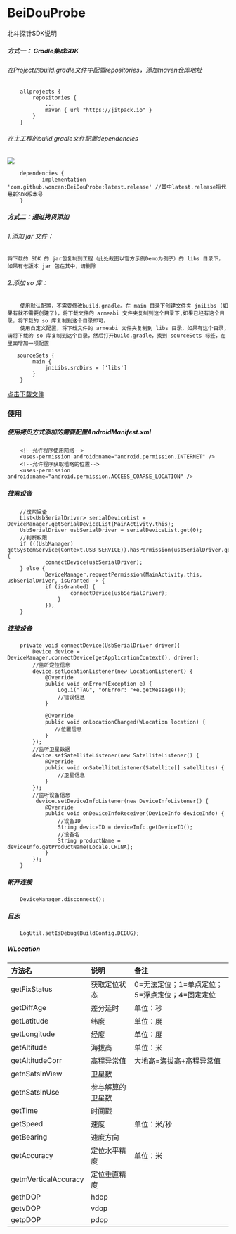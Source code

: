 # BeiDouProbe

北斗探针SDK说明

##### 方式一： Gradle集成SDK

######  在Project的build.gradle文件中配置repositories，添加maven仓库地址
```
	allprojects {
		repositories {
			...
			maven { url "https://jitpack.io" }
		}
	}
```
###### 在主工程的build.gradle文件配置dependencies 
[![](https://jitpack.io/v/woncan/BeidouProbe.svg)](https://jitpack.io/#woncan/BeidouProbe)
```
	dependencies {
	       implementation 'com.github.woncan:BeiDouProbe:latest.release' //其中latest.release指代最新SDK版本号
	}
```
##### 方式二：通过拷贝添加
###### 1.添加 jar 文件：
    将下载的 SDK 的 jar包复制到工程（此处截图以官方示例Demo为例子）的 libs 目录下，如果有老版本 jar 包在其中，请删除

###### 2.添加 so 库：
        使用默认配置，不需要修改build.gradle。在 main 目录下创建文件夹 jniLibs (如果有就不需要创建了)，将下载文件的 armeabi 文件夹复制到这个目录下,如果已经有这个目录，将下载的 so 库复制到这个目录即可。
        使用自定义配置，将下载文件的 armeabi 文件夹复制到 libs 目录，如果有这个目录,请将下载的 so 库复制到这个目录，然后打开build.gradle，找到 sourceSets 标签，在里面增加一项配置
```
   sourceSets {
        main {
            jniLibs.srcDirs = ['libs']
        }
    }
```
[点击下载文件](https://github.com/woncan/BeidouProbe/releases)

###  使用

##### 使用拷贝方式添加的需要配置AndroidManifest.xml
```
    <!--允许程序使用网络-->
    <uses-permission android:name="android.permission.INTERNET" />
    <!--允许程序获取粗略的位置-->
    <uses-permission android:name="android.permission.ACCESS_COARSE_LOCATION" />
```
##### 搜索设备
```
    //搜索设备
    List<UsbSerialDriver> serialDeviceList = DeviceManager.getSerialDeviceList(MainActivity.this);
    UsbSerialDriver usbSerialDriver = serialDeviceList.get(0);
    //判断权限
    if (((UsbManager) getSystemService(Context.USB_SERVICE)).hasPermission(usbSerialDriver.getDevice())) {
            connectDevice(usbSerialDriver);
    } else {
            DeviceManager.requestPermission(MainActivity.this, usbSerialDriver, isGranted -> {
            if (isGranted) {
                    connectDevice(usbSerialDriver);
                }
            });
    }
```

##### 连接设备
```
    private void connectDevice(UsbSerialDriver driver){
        Device device = DeviceManager.connectDevice(getApplicationContext(), driver);
        //监听定位信息
        device.setLocationListener(new LocationListener() {
            @Override
            public void onError(Exception e) {
                Log.i("TAG", "onError: "+e.getMessage());
                //错误信息
            }

            @Override
            public void onLocationChanged(WLocation location) {
               //位置信息
            }
        });
        //监听卫星数据
        device.setSatelliteListener(new SatelliteListener() {
            @Override
            public void onSatelliteListener(Satellite[] satellites) {
                //卫星信息
            }
        });
        //监听设备信息
         device.setDeviceInfoListener(new DeviceInfoListener() {
            @Override
            public void onDeviceInfoReceiver(DeviceInfo deviceInfo) {
                //设备ID
                String deviceID = deviceInfo.getDeviceID();
                //设备名
                String productName = deviceInfo.getProductName(Locale.CHINA);
            }
        });
    }
```
##### 断开连接


```
    DeviceManager.disconnect();

```


##### 日志
```
    LogUtil.setIsDebug(BuildConfig.DEBUG);
```


##### WLocation

| 方法名 | 说明| 备注|
| :--| :-- | :-- |
| getFixStatus| 获取定位状态 |0=无法定位；1=单点定位；5=浮点定位；4=固定定位|
| getDiffAge| 差分延时 |单位：秒|
|getLatitude| 纬度 |单位：度|
| getLongitude|经度  |单位：度|
| getAltitude|海拔高 |单位：米|
| getAltitudeCorr|高程异常值 |大地高=海拔高+高程异常值|
| getnSatsInView| 卫星数 |
| getnSatsInUse| 参与解算的卫星数 |
| getTime| 时间戳 |
| getSpeed| 速度 |单位：米/秒|
| getBearing| 速度方向 |
| getAccuracy| 定位水平精度|单位：米|
| getmVerticalAccuracy| 定位垂直精度|
| gethDOP| hdop|
| getvDOP| vdop|
| getpDOP| pdop|
